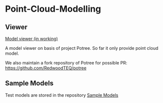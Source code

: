 # Point-Cloud-Modelling

## Viewer

[Model viewer (in working)](./app/model-viewer-web/)

A model viewer on basis of project Potree. So far it only provide point cloud model.

We also maintain a fork repository of Potree for possible PR: https://github.com/RedwoodTEQ/potree

## Sample Models

Test models are stored in the repository [Sample Models](https://github.com/RedwoodTEQ/sample-model)
